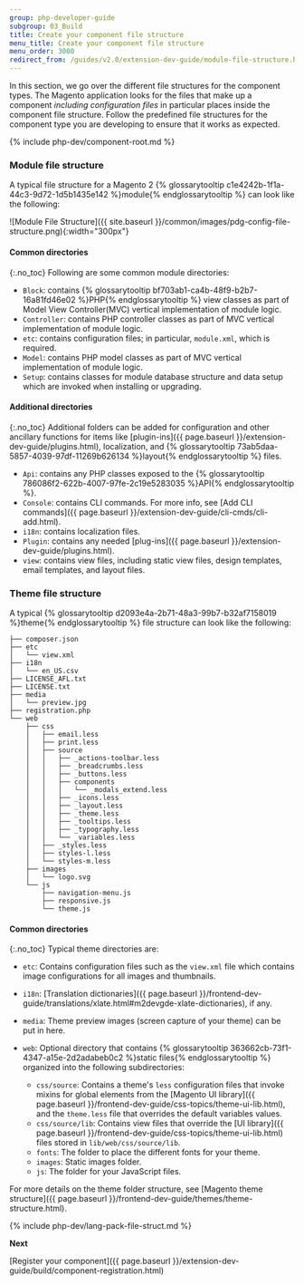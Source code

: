 ```yaml
---
group: php-developer-guide
subgroup: 03_Build
title: Create your component file structure
menu_title: Create your component file structure
menu_order: 3000
redirect_from: /guides/v2.0/extension-dev-guide/module-file-structure.html
---
```


In this section, we go over the different file structures for the component types. The Magento application looks for the files that make up a component *including configuration files* in particular places inside the component file structure. Follow the predefined file structures for the component type you are developing to ensure that it works as expected.


{% include php-dev/component-root.md %}

### Module file structure

A typical file structure for a Magento 2 {% glossarytooltip c1e4242b-1f1a-44c3-9d72-1d5b1435e142 %}module{% endglossarytooltip %} can look like the following:

![Module File Structure]({{ site.baseurl }}/common/images/pdg-config-file-structure.png){:width="300px"}

#### Common directories
{:.no_toc}
Following are some common module directories:

* `Block`: contains {% glossarytooltip bf703ab1-ca4b-48f9-b2b7-16a81fd46e02 %}PHP{% endglossarytooltip %} view classes as part of Model View Controller(MVC) vertical implementation of module logic.
* `Controller`: contains PHP controller classes as part of MVC vertical implementation of module logic.
* `etc`: contains configuration files; in particular, `module.xml`, which is required.
* `Model`: contains PHP model classes as part of MVC vertical implementation of module logic.
* `Setup`: contains classes for module database structure and data setup which are invoked when installing or upgrading.

#### Additional directories
{:.no_toc}
Additional folders can be added for configuration and other ancillary functions for items like [plugin-ins]({{ page.baseurl }}/extension-dev-guide/plugins.html), localization, and {% glossarytooltip 73ab5daa-5857-4039-97df-11269b626134 %}layout{% endglossarytooltip %} files.

* `Api`: contains any PHP classes exposed to the {% glossarytooltip 786086f2-622b-4007-97fe-2c19e5283035 %}API{% endglossarytooltip %}.
* `Console`: contains CLI commands. For more info, see [Add CLI commands]({{ page.baseurl }}/extension-dev-guide/cli-cmds/cli-add.html).
* `i18n`: contains localization files.
* `Plugin`: contains any needed [plug-ins]({{ page.baseurl }}/extension-dev-guide/plugins.html).
* `view`: contains view files, including static view files, design templates, email templates, and layout files.

### Theme file structure

A typical {% glossarytooltip d2093e4a-2b71-48a3-99b7-b32af7158019 %}theme{% endglossarytooltip %} file structure can look like the following:

~~~
├── composer.json
├── etc
│   └── view.xml
├── i18n
│   └── en_US.csv
├── LICENSE_AFL.txt
├── LICENSE.txt
├── media
│   └── preview.jpg
├── registration.php
└── web
    ├── css
    │   ├── email.less
    │   ├── print.less
    │   ├── source
    │   │   ├── _actions-toolbar.less
    │   │   ├── _breadcrumbs.less
    │   │   ├── _buttons.less
    │   │   ├── components
    │   │   │   └── _modals_extend.less
    │   │   ├── _icons.less
    │   │   ├── _layout.less
    │   │   ├── _theme.less
    │   │   ├── _tooltips.less
    │   │   ├── _typography.less
    │   │   └── _variables.less
    │   ├── _styles.less
    │   ├── styles-l.less
    │   └── styles-m.less
    ├── images
    │   └── logo.svg
    └── js
        ├── navigation-menu.js
        ├── responsive.js
        └── theme.js
~~~

#### Common directories
{:.no_toc}
Typical theme directories are:

*	`etc`: Contains configuration files such as the `view.xml` file which contains image configurations for all images and thumbnails.
*	`i18n`: [Translation dictionaries]({{ page.baseurl }}/frontend-dev-guide/translations/xlate.html#m2devgde-xlate-dictionaries), if any.
*	`media`: Theme preview images (screen capture of your theme) can be put in here.
*	`web`: Optional directory that contains {% glossarytooltip 363662cb-73f1-4347-a15e-2d2adabeb0c2 %}static files{% endglossarytooltip %} organized into the following subdirectories:

	*	`css/source`: Contains a theme's `less` configuration files that invoke mixins for global elements from the [Magento UI library]({{ page.baseurl }}/frontend-dev-guide/css-topics/theme-ui-lib.html), and the `theme.less` file that overrides the default variables values.
	*	`css/source/lib`: Contains view files that override the [UI library]({{ page.baseurl }}/frontend-dev-guide/css-topics/theme-ui-lib.html) files stored in `lib/web/css/source/lib`.
	*	`fonts`: The folder to place the different fonts for your theme.
	*	`images`: Static images folder.
	*	`js`: The folder for your JavaScript files.

For more details on the theme folder structure, see [Magento theme structure]({{ page.baseurl }}/frontend-dev-guide/themes/theme-structure.html).

{% include php-dev/lang-pack-file-struct.md %}


**Next**

[Register your component]({{ page.baseurl }}/extension-dev-guide/build/component-registration.html)
